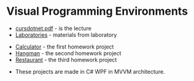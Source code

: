 # Visual Programming Environments

* [cursdotnet.pdf](./cursdotnet.pdf) - is the lecture
* [Laboratories](./Laboratories) - materials from laboratory
- [Calculator](https://github.com/robert-adrian99/Calculator-WPF) - the first homework project
- [Hangman](https://github.com/robert-adrian99/Hangman) - the second homework project
- [Restaurant](https://github.com/robert-adrian99/Restaurant) - the third homework project
* These projects are made in C# WPF in MVVM architecture.
